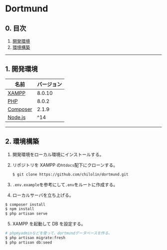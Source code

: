 # Dortmund

## 0. 目次

1. [開発環境](#1-開発環境)
2. [環境構築](#2-環境構築)

---

## 1. 開発環境

| 名前                                                 | バージョン |
| ---------------------------------------------------- | ---------- |
| [XAMPP](https://www.apachefriends.org/jp/index.html) | 8.0.10     |
| [PHP](https://www.php.net/)                          | 8.0.2      |
| [Composer](https://getcomposer.org/)                 | 2.1.9      |
| [Node.js](https://nodejs.org/en/)                    | ^14        |

---

## 2. 環境構築

1.  開発環境をローカル環境にインストールする。

2.  リポジトリを XAMPP の`htdocs`配下にクローンする。

    ```bash
    $ git clone https://github.com/chilolin/dortmund.git
    ```

3.  `.env.example`を参考にして`.env`をルートに作成する。

4.  ローカルサーバを立ち上げる。

```bash
$ composer install
$ npm install
$ php artisan serve
```

5. XAMPP を起動して DB を設定する。

```bash
# phpmyadminなどを使って、dortmundデータベースを作る。
$ php artisan migrate:fresh
$ php artisan db:seed
```
